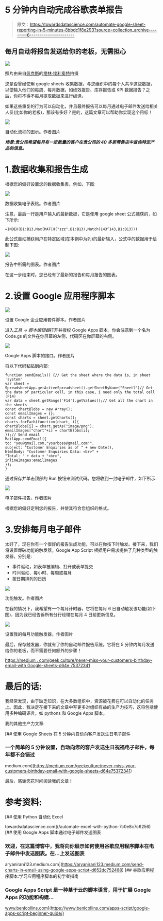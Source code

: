 # 5 分钟内自动完成谷歌表单报告

> 原文：<https://towardsdatascience.com/automate-google-sheet-reporting-in-5-minutes-8bbdc1f8e293?source=collection_archive---------6----------------------->

## 每月自动将报告发送给你的老板，无需担心

![](img/4f8cffc974ca3a35654b186fac7088b1.png)

照片由来自[佩克斯](https://www.pexels.com/photo/macbook-pro-beside-wine-glass-on-brown-wooden-table-4099298/?utm_content=attributionCopyText&utm_medium=referral&utm_source=pexels)的[塔林·埃利奥特](https://www.pexels.com/@taryn-elliott?utm_content=attributionCopyText&utm_medium=referral&utm_source=pexels)拍摄

您是否曾经使用 google sheets 收集数据，与您组织中的每个人共享这些数据，以便输入他们的每周、每月数据，如绩效报告、库存报告或 KPI 数据报告？之后，你将不得不每月提取数据来进行编译。

如果这些重复的行为可以自动化，并且最终报告可以每月通过电子邮件发送给相关人员(比如你的老板)，那该有多好？是的，这篇文章可以帮助你实现这个目标！

![](img/abe627277a1f2de6fcdabdf7c7781698.png)

自动化流程的图示。作者图片

***场景:贵公司希望每月有一定数量的客户在贵公司的 40 多家零售店中查询特定产品的信息。***

# 1.数据收集和报告生成

根据您的偏好设置您的数据收集表，例如，下图:

![](img/88778845062e0c088f65b4de52623cba.png)

数据收集电子表格。作者图片

注意，最后一行是用户输入的最新数据，它是使用 google sheet 公式捕获的，如下所示:

```
=INDEX(B1:B13,Max(MATCH("zzz",B1:B13),Match(143^143,B1:B13)))
```

此公式自动捕获用户在特定区域(在本例中为列)的最新输入，公式中的数据用于绘制下图:

![](img/c46b30e8ac5842ac192985fab5b2cd02.png)

报告中所需的图表。作者图片

在这一步结束时，您已经有了最新的报告和每月报告的图表。

# 2.设置 Google 应用程序脚本

![](img/94c44fdae00b236936d841f257764d54.png)

设置 Google 企业应用套件脚本。作者图片

进入*工具* → *脚本编辑器*打开并授权 Google Apps 脚本，你会注意到一个名为 Code.gs 的文件在你屏幕的左侧，代码区在你屏幕的右侧。

![](img/14e73e42cf773683ec9977a553dbc29c.png)

Google Apps 脚本的接口。作者图片

将以下代码粘贴到内部:

```
function sendEmails() {// Get the sheet where the data is, in sheet 'system'
var sheet = SpreadsheetApp.getActiveSpreadsheet().getSheetByName("Sheet1")// Get the data of particular cell, in this case, i need only the total cell (F14)
var data = sheet.getRange('F14').getValues();// Get all the chart in the sheets
const chartBlobs = new Array();
const emailImages = {};
const charts = sheet.getCharts();
charts.forEach(function(chart, i){
chartBlobs[i] = chart.getAs("image/png");
emailImages["chart"+i] = chartBlobs[i];
});// Send email
MailApp.sendEmail({
to: "you@gmail.com,"yourboss@gmail.com"",
subject: "Customer Enquiries as of " + new Date(),
htmlBody: "Customer Enquiries Data: <br>" +
"Total: " + data + "<br>",
inlineImages:emailImages
});
}
```

通过保存并单击顶部的 Run 按钮来测试代码。您将收到一封电子邮件，如下所示:

![](img/98080e205811a1e2710c49941fd075da.png)

电子邮件报告。作者图片

根据您的偏好定制您的报告，并使其符合您组织的格式。

# 3.安排每月电子邮件

太好了，现在你有一个很好的报告生成功能，可以在你按下时触发。接下来，我们将设置爆破功能的触发器。Google App Script 根据用户需求提供了几种类型的触发器，分别是:

*   事件驱动，如表单被编辑、打开或表单提交
*   时间驱动、每小时、每周或每月
*   按日期排列的日历

![](img/f1eb20dcb242c786a81f8b476719ba5b.png)

功能触发。作者图片

在我的情况下，我希望有一个每月计时器，它将在每月 6 日自动触发该功能(如下图)，因为我已经告诉所有分行经理在每月 4 日前更新信息。

![](img/134f7ad6ab650308c810d1ef9cc48f24.png)

设置我的每月功能触发器。作者图片

最后，保存触发器，你就有了你的自动邮件报告系统，它将在 5 分钟内每月发送给你的老板，而不需要任何额外的步骤！

[https://medium . com/geek culture/never-miss-your-customers-birthday-email-with Google-sheets-d64e 75372341](https://medium.com/geekculture/never-miss-your-customers-birthday-email-with-google-sheets-d64e75372341)

# 最后的话:

我经常发现，由于缺乏知识，在大多数组织中，资源被花费在可以自动化的任务上。因此，我决定在接下来的文章中写更多对组织有益的生产力技巧，这将包括使用多种编码语言，如 pythons 和 Google Apps 脚本。

我的其他生产力文章:

[](https://medium.com/geekculture/never-miss-your-customers-birthday-email-with-google-sheets-d64e75372341) [## 使用 Google Sheets 在 5 分钟内自动向客户发送生日电子邮件

### 一个简单的 5 分钟设置，自动向您的客户发送生日祝福电子邮件，每年都不会错过

medium.com](https://medium.com/geekculture/never-miss-your-customers-birthday-email-with-google-sheets-d64e75372341) 

最后，感谢您花时间阅读我的文章！

# 参考资料:

[](/automate-excel-with-python-7c0e8c7c6256) [## 使用 Python 自动化 Excel

towardsdatascience.com](/automate-excel-with-python-7c0e8c7c6256) [](https://aryanirani123.medium.com/send-charts-in-email-using-google-apps-script-d652dc752468) [## 使用 Google Apps 脚本通过电子邮件发送图表

### 欢迎，在这篇博客中，我将向你展示如何使用谷歌应用程序脚本在电子邮件中发送图表。在…上发送图表

aryanirani123.medium.com](https://aryanirani123.medium.com/send-charts-in-email-using-google-apps-script-d652dc752468) [](https://www.benlcollins.com/apps-script/google-apps-script-beginner-guide/) [## 谷歌应用程序脚本:学习应用程序脚本的初学者指南

### Google Apps Script 是一种基于云的脚本语言，用于扩展 Google Apps 的功能和构建…

www.benlcollins.com](https://www.benlcollins.com/apps-script/google-apps-script-beginner-guide/)